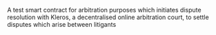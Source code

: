 A test smart contract for arbitration purposes which initiates dispute resolution with Kleros, a decentralised online arbitration court, to settle disputes which arise between litigants